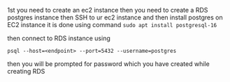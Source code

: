 
1st you need to create an ec2 instance 
then you need to create a RDS postgres instance 
then SSH to ur ec2 instance
and then install postgres on EC2 instance
	it is done using command 
			`sudo apt install postgresql-16`


then connect to RDS instance using 


	psql --host=<endpoint> --port=5432 --username=postgres
then you will be prompted for password which you have created while creating RDS

	